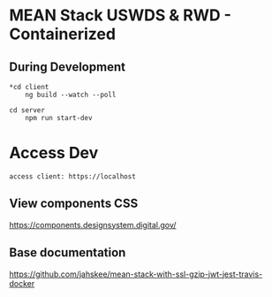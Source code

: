 # MEAN Stack USWDS & RWD - Containerized

## During Development

    *cd client
        ng build --watch --poll
    
    cd server
        npm run start-dev
  
# Access Dev  
    access client: https://localhost
    
## View components CSS
  https://components.designsystem.digital.gov/

## Base documentation
  https://github.com/jahskee/mean-stack-with-ssl-gzip-jwt-jest-travis-docker
